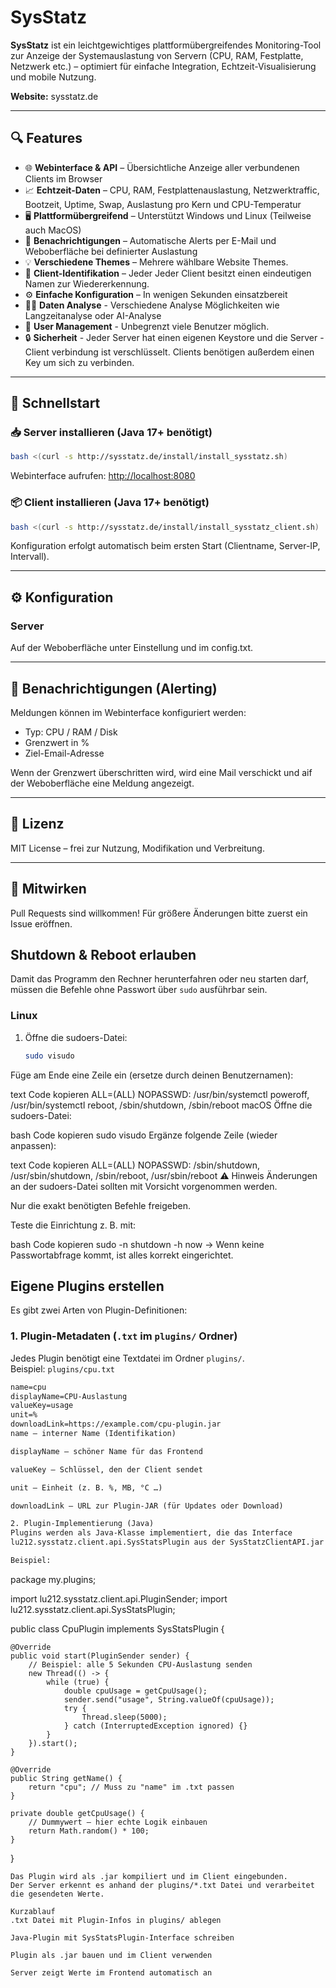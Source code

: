 # SysStatz

**SysStatz** ist ein leichtgewichtiges plattformübergreifendes Monitoring-Tool zur Anzeige der Systemauslastung von Servern (CPU, RAM, Festplatte, Netzwerk etc.) – optimiert für einfache Integration, Echtzeit-Visualisierung und mobile Nutzung.

**Website:** sysstatz.de

---

## 🔍 Features

- 🌐 **Webinterface & API** – Übersichtliche Anzeige aller verbundenen Clients im Browser
- 📈 **Echtzeit-Daten** – CPU, RAM, Festplattenauslastung, Netzwerktraffic, Bootzeit, Uptime, Swap, Auslastung pro Kern und CPU-Temperatur
- 🖥️ **Plattformübergreifend** – Unterstützt Windows und Linux (Teilweise auch MacOS)
- 🔔 **Benachrichtigungen** – Automatische Alerts per E-Mail und Weboberfläche bei definierter Auslastung
- 💡 **Verschiedene Themes** – Mehrere wählbare Website Themes.
- 🔐 **Client-Identifikation** – Jeder Jeder Client besitzt einen eindeutigen Namen zur Wiedererkennung.
- ⚙️ **Einfache Konfiguration** – In wenigen Sekunden einsatzbereit
- 👨‍💻 **Daten Analyse** - Verschiedene Analyse Möglichkeiten wie Langzeitanalyse oder AI-Analyse
- 🪪 **User Management** - Unbegrenzt viele Benutzer möglich.
- 🔒 **Sicherheit** - Jeder Server hat einen eigenen Keystore und die Server - Client verbindung ist verschlüsselt. Clients benötigen außerdem einen Key um sich zu verbinden.

---

## 🚀 Schnellstart

### 📥 Server installieren (Java 17+ benötigt)

```bash
bash <(curl -s http://sysstatz.de/install/install_sysstatz.sh)
```

Webinterface aufrufen: [http://localhost:8080](http://localhost:8080)

### 📦 Client installieren (Java 17+ benötigt)

```bash
bash <(curl -s http://sysstatz.de/install/install_sysstatz_client.sh)
```

Konfiguration erfolgt automatisch beim ersten Start (Clientname, Server-IP, Intervall).

---

## ⚙️ Konfiguration

### Server

Auf der Weboberfläche unter Einstellung und im config.txt.

---

## 📧 Benachrichtigungen (Alerting)

Meldungen können im Webinterface konfiguriert werden:

- Typ: CPU / RAM / Disk
- Grenzwert in %
- Ziel-Email-Adresse

Wenn der Grenzwert überschritten wird, wird eine Mail verschickt und aif der Weboberfläche eine Meldung angezeigt.

---

## 📜 Lizenz

MIT License – frei zur Nutzung, Modifikation und Verbreitung.

---

## 🤝 Mitwirken

Pull Requests sind willkommen! Für größere Änderungen bitte zuerst ein Issue eröffnen.


## Shutdown & Reboot erlauben

Damit das Programm den Rechner herunterfahren oder neu starten darf, müssen die Befehle ohne Passwort über `sudo` ausführbar sein.

### Linux
1. Öffne die sudoers-Datei:
   ```bash
   sudo visudo
Füge am Ende eine Zeile ein (ersetze <username> durch deinen Benutzernamen):

text
Code kopieren
<username> ALL=(ALL) NOPASSWD: /usr/bin/systemctl poweroff, /usr/bin/systemctl reboot, /sbin/shutdown, /sbin/reboot
macOS
Öffne die sudoers-Datei:

bash
Code kopieren
sudo visudo
Ergänze folgende Zeile (wieder <username> anpassen):

text
Code kopieren
<username> ALL=(ALL) NOPASSWD: /sbin/shutdown, /usr/sbin/shutdown, /sbin/reboot, /usr/sbin/reboot
⚠️ Hinweis
Änderungen an der sudoers-Datei sollten mit Vorsicht vorgenommen werden.

Nur die exakt benötigten Befehle freigeben.

Teste die Einrichtung z. B. mit:

bash
Code kopieren
sudo -n shutdown -h now
→ Wenn keine Passwortabfrage kommt, ist alles korrekt eingerichtet.


## Eigene Plugins erstellen

Es gibt zwei Arten von Plugin-Definitionen:

### 1. Plugin-Metadaten (`.txt` im `plugins/` Ordner)

Jedes Plugin benötigt eine Textdatei im Ordner `plugins/`.  
Beispiel: `plugins/cpu.txt`

```txt
name=cpu
displayName=CPU-Auslastung
valueKey=usage
unit=%
downloadLink=https://example.com/cpu-plugin.jar
name – interner Name (Identifikation)

displayName – schöner Name für das Frontend

valueKey – Schlüssel, den der Client sendet

unit – Einheit (z. B. %, MB, °C …)

downloadLink – URL zur Plugin-JAR (für Updates oder Download)

2. Plugin-Implementierung (Java)
Plugins werden als Java-Klasse implementiert, die das Interface
lu212.sysstatz.client.api.SysStatsPlugin aus der SysStatzClientAPI.jar implementiert.

Beispiel:

```
package my.plugins;

import lu212.sysstatz.client.api.PluginSender;
import lu212.sysstatz.client.api.SysStatsPlugin;

public class CpuPlugin implements SysStatsPlugin {

    @Override
    public void start(PluginSender sender) {
        // Beispiel: alle 5 Sekunden CPU-Auslastung senden
        new Thread(() -> {
            while (true) {
                double cpuUsage = getCpuUsage();
                sender.send("usage", String.valueOf(cpuUsage));
                try {
                    Thread.sleep(5000);
                } catch (InterruptedException ignored) {}
            }
        }).start();
    }

    @Override
    public String getName() {
        return "cpu"; // Muss zu "name" im .txt passen
    }

    private double getCpuUsage() {
        // Dummywert – hier echte Logik einbauen
        return Math.random() * 100;
    }
}

```
Das Plugin wird als .jar kompiliert und im Client eingebunden.
Der Server erkennt es anhand der plugins/*.txt Datei und verarbeitet die gesendeten Werte.

Kurzablauf
.txt Datei mit Plugin-Infos in plugins/ ablegen

Java-Plugin mit SysStatsPlugin-Interface schreiben

Plugin als .jar bauen und im Client verwenden

Server zeigt Werte im Frontend automatisch an
